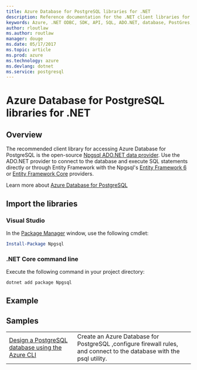 ```yaml
---
title: Azure Database for PostgreSQL libraries for .NET
description: Reference documentation for the .NET client libraries for Azure Database for PostgreSQL
keywords: Azure, .NET ODBC, SDK, API, SQL, ADO.NET, database, PostGres, PostgreSQL 
author: rloutlaw
ms.author: routlaw
manager: douge
ms.date: 05/17/2017
ms.topic: article
ms.prod: azure
ms.technology: azure
ms.devlang: dotnet
ms.service: postgresql
---
```


# Azure Database for PostgreSQL libraries for .NET

## Overview

The recommended client library for accessing Azure Database for PostgreSQL is the open-source [Npgsql ADO.NET data provider](http://www.npgsql.org/). Use the ADO.NET provider to connect to the database and execute SQL statements directly or through Entity Framework with the Npgsql's [Entity Framework 6](http://www.npgsql.org/ef6/index.html) or [Entity Framework Core](http://www.npgsql.org/efcore/index.html) providers.

Learn more about [Azure Database for PostgreSQL](https://docs.microsoft.com/azure/postgresql/)

## Import the libraries

### Visual Studio 

In the [Package Manager](https://docs.microsoft.com/dotnet/azure/dotnet-sdk-azure-install?view=azure-dotnet) window, use the following cmdlet:

```powershell
Install-Package Npgsql
``` 

### .NET Core command line

Execute the following command in your project directory:

```bash
dotnet add package Npgsql
```

## Example

## Samples

| | |
|--|--|
| [Design a PostgreSQL database using the Azure CLI](https://docs.microsoft.com/azure/postgresql/tutorial-design-database-using-azure-cli) | Create an Azure Database for PostgreSQL ,configure firewall rules, and connect to the database with the psql utility.